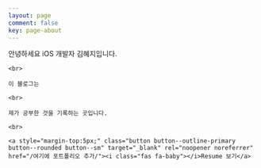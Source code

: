 ```yaml
---
layout: page
comment: false
key: page-about
---
```


<div style="font" style="text-align: center;">
    안녕하세요 iOS 개발자 김혜지입니다.
   
    <br>

    이 블로그는
    
    <br>
    
    제가 공부한 것을 기록하는 곳입니다.
    
    <br>
    
    <a style="margin-top:5px;" class="button button--outline-primary button--rounded button--sm" target="_blank" rel="noopener noreferrer" href="/여기에 포트폴리오 추가/"><i class="fas fa-baby"></i>Resume 보기</a>
</div>
<br>
<br>
<br>
<br>
<br>
